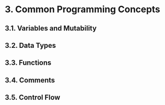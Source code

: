 # 3. Common Programming Concepts

## 3.1. Variables and Mutability

## 3.2. Data Types

## 3.3. Functions

## 3.4. Comments

## 3.5. Control Flow
